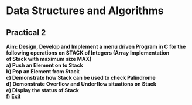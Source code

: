 # Data Structures and Algorithms
## Practical 2
**Aim: Design, Develop and Implement a menu driven Program in C for the  
       following operations on STACK of Integers (Array Implementation  
       of Stack with maximum size MAX)  
       a) Push an Element on to Stack  
       b) Pop an Element from Stack  
       c) Demonstrate how Stack can be used to check Palindrome  
       d) Demonstrate Overflow and Underflow situations on Stack  
       e) Display the status of Stack  
       f) Exit**  
       

